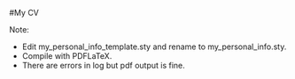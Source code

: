 #My CV

Note:
- Edit my_personal_info_template.sty and rename to my_personal_info.sty.
- Compile with PDFLaTeX.
- There are errors in log but pdf output is fine.
